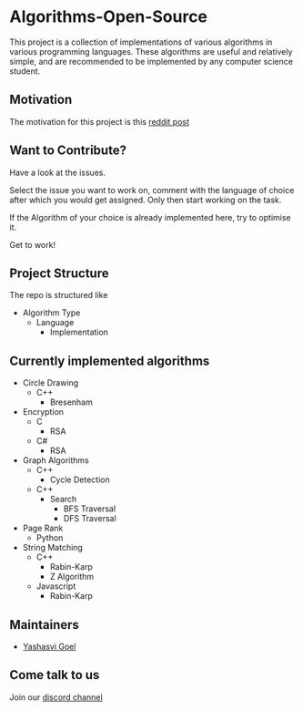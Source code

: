# Algorithms-Open-Source

This project is a collection of implementations of various algorithms in various programming languages. These algorithms are useful and relatively simple, and are recommended to be implemented by any computer science student.  

## Motivation
The motivation for this project is this [reddit post]( https://www.reddit.com/r/compsci/comments/fuaudc/10_algorithms_every_computer_science_student_must/)  

## Want to Contribute?

Have a look at the issues.

Select the issue you want to work on, comment with the language of choice after which you would get assigned. Only then start working on the task.

If the Algorithm of your choice is already implemented here, try to optimise it.

Get to work!

## Project Structure

The repo is structured like

- Algorithm Type
    - Language
        - Implementation

## Currently implemented algorithms
- Circle Drawing
    + C++
        * Bresenham
- Encryption
    + C
        * RSA
    + C#
        * RSA
- Graph Algorithms
    + C++
        * Cycle Detection
    + C++
        * Search
            - BFS Traversal
            - DFS Traversal
- Page Rank
    + Python
- String Matching
    + C++
        * Rabin-Karp
        * Z Algorithm
    + Javascript
        * Rabin-Karp


## Maintainers
- [Yashasvi Goel](https://github.com/yashasvi-goel)

## Come talk to us

Join our [discord channel](https://discord.gg/ZMGujRk)

